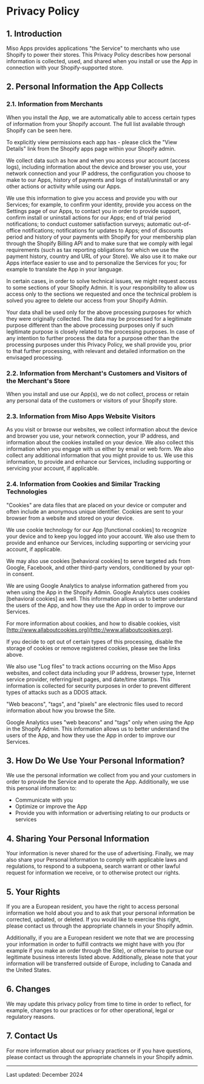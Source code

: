 # Privacy Policy

## 1. Introduction

Miso Apps provides applications "the Service" to merchants who use Shopify to power their stores. This Privacy Policy describes how personal information is collected, used, and shared when you install or use the App in connection with your Shopify-supported store.

## 2. Personal Information the App Collects

### 2.1. Information from Merchants

When you install the App, we are automatically able to access certain types of information from your Shopify account. The full list available through Shopify can be seen here.

To explicitly view permissions each app has - please click the "View Details" link from the Shopify apps page within your Shopify admin.

We collect data such as how and when you access your account (access logs), including information about the device and browser you use, your network connection and your IP address, the configuration you choose to make to our Apps, history of payments and logs of install/uninstall or any other actions or activity while using our Apps.

We use this information to give you access and provide you with our Services; for example, to confirm your identity, provide you access on the Settings page of our Apps, to contact you in order to provide support, confirm install or uninstall actions for our Apps; end of trial period notifications; to conduct customer satisfaction surveys; automatic out-of-office notifications; notifications for updates to Apps; end of discounts period and history of your payments with Shopify for your membership plan through the Shopify Billing API and to make sure that we comply with legal requirements (such as tax reporting obligations for which we use the payment history, country and URL of your Store). We also use it to make our Apps interface easier to use and to personalize the Services for you; for example to translate the App in your language.

In certain cases, in order to solve technical issues, we might request access to some sections of your Shopify Admin. It is your responsibility to allow us access only to the sections we requested and once the technical problem is solved you agree to delete our access from your Shopify Admin.

Your data shall be used only for the above processing purposes for which they were originally collected. The data may be processed for a legitimate purpose different than the above processing purposes only if such legitimate purpose is closely related to the processing purposes. In case of any intention to further process the data for a purpose other than the processing purposes under this Privacy Policy, we shall provide you, prior to that further processing, with relevant and detailed information on the envisaged processing.

### 2.2. Information from Merchant's Customers and Visitors of the Merchant's Store

When you install and use our App(s), we do not collect, process or retain any personal data of the customers or visitors of your Shopify store.

### 2.3. Information from Miso Apps Website Visitors

As you visit or browse our websites, we collect information about the device and browser you use, your network connection, your IP address, and information about the cookies installed on your device. We also collect this information when you engage with us either by email or web form. We also collect any additional information that you might provide to us. We use this information, to provide and enhance our Services, including supporting or servicing your account, if applicable.

### 2.4. Information from Cookies and Similar Tracking Technologies

"Cookies" are data files that are placed on your device or computer and often include an anonymous unique identifier. Cookies are sent to your browser from a website and stored on your device.

We use cookie technology for our App [functional cookies] to recognize your device and to keep you logged into your account. We also use them to provide and enhance our Services, including supporting or servicing your account, if applicable.

We may also use cookies [behavioral cookies] to serve targeted ads from Google, Facebook, and other third-party vendors, conditioned by your opt-in consent.

We are using Google Analytics to analyse information gathered from you when using the App in the Shopify Admin. Google Analytics uses cookies [behavioral cookies] as well. This information allows us to better understand the users of the App, and how they use the App in order to improve our Services.

For more information about cookies, and how to disable cookies, visit [http://www.allaboutcookies.org](http://www.allaboutcookies.org).

If you decide to opt out of certain types of this processing, disable the storage of cookies or remove registered cookies, please see the links above.

We also use "Log files" to track actions occurring on the Miso Apps websites, and collect data including your IP address, browser type, Internet service provider, referring/exit pages, and date/time stamps. This information is collected for security purposes in order to prevent different types of attacks such as a DDOS attack.

"Web beacons", "tags", and "pixels" are electronic files used to record information about how you browse the Site.

Google Analytics uses "web beacons" and "tags" only when using the App in the Shopify Admin. This information allows us to better understand the users of the App, and how they use the App in order to improve our Services.

## 3. How Do We Use Your Personal Information?

We use the personal information we collect from you and your customers in order to provide the Service and to operate the App. Additionally, we use this personal information to:

- Communicate with you
- Optimize or improve the App
- Provide you with information or advertising relating to our products or services

## 4. Sharing Your Personal Information

Your information is never shared for the use of advertising. Finally, we may also share your Personal Information to comply with applicable laws and regulations, to respond to a subpoena, search warrant or other lawful request for information we receive, or to otherwise protect our rights.

## 5. Your Rights

If you are a European resident, you have the right to access personal information we hold about you and to ask that your personal information be corrected, updated, or deleted. If you would like to exercise this right, please contact us through the appropriate channels in your Shopify admin.

Additionally, if you are a European resident we note that we are processing your information in order to fulfill contracts we might have with you (for example if you make an order through the Site), or otherwise to pursue our legitimate business interests listed above. Additionally, please note that your information will be transferred outside of Europe, including to Canada and the United States.

## 6. Changes

We may update this privacy policy from time to time in order to reflect, for example, changes to our practices or for other operational, legal or regulatory reasons.

## 7. Contact Us

For more information about our privacy practices or if you have questions, please contact us through the appropriate channels in your Shopify admin.

---

Last updated: December 2024

